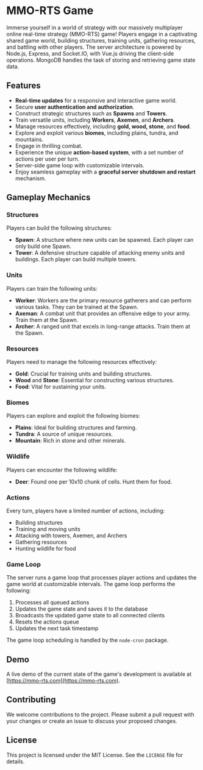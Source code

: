 # MMO-RTS Game

Immerse yourself in a world of strategy with our massively multiplayer online real-time strategy (MMO-RTS) game! Players engage in a captivating shared game world, building structures, training units, gathering resources, and battling with other players. The server architecture is powered by Node.js, Express, and Socket.IO, with Vue.js driving the client-side operations. MongoDB handles the task of storing and retrieving game state data.

## Features

- **Real-time updates** for a responsive and interactive game world.
- Secure **user authentication and authorization**.
- Construct strategic structures such as **Spawns** and **Towers**.
- Train versatile units, including **Workers**, **Axemen**, and **Archers**.
- Manage resources effectively, including **gold, wood, stone**, and **food**.
- Explore and exploit various **biomes**, including plains, tundra, and mountains.
- Engage in thrilling combat.
- Experience the unique **action-based system**, with a set number of actions per user per turn.
- Server-side game loop with customizable intervals.
- Enjoy seamless gameplay with a **graceful server shutdown and restart** mechanism.

## Gameplay Mechanics

### Structures

Players can build the following structures:

- **Spawn**: A structure where new units can be spawned. Each player can only build one Spawn.
- **Tower**: A defensive structure capable of attacking enemy units and buildings. Each player can build multiple towers.

### Units

Players can train the following units:

- **Worker**: Workers are the primary resource gatherers and can perform various tasks. They can be trained at the Spawn.
- **Axeman**: A combat unit that provides an offensive edge to your army. Train them at the Spawn.
- **Archer**: A ranged unit that excels in long-range attacks. Train them at the Spawn.

### Resources

Players need to manage the following resources effectively:

- **Gold**: Crucial for training units and building structures.
- **Wood** and **Stone**: Essential for constructing various structures.
- **Food**: Vital for sustaining your units.

### Biomes

Players can explore and exploit the following biomes:

- **Plains**: Ideal for building structures and farming.
- **Tundra**: A source of unique resources.
- **Mountain**: Rich in stone and other minerals.

### Wildlife

Players can encounter the following wildlife:

- **Deer**: Found one per 10x10 chunk of cells. Hunt them for food.

### Actions

Every turn, players have a limited number of actions, including:

- Building structures
- Training and moving units
- Attacking with towers, Axemen, and Archers
- Gathering resources
- Hunting wildlife for food

### Game Loop

The server runs a game loop that processes player actions and updates the game world at customizable intervals. The game loop performs the following:

1. Processes all queued actions
2. Updates the game state and saves it to the database
3. Broadcasts the updated game state to all connected clients
4. Resets the actions queue
5. Updates the next task timestamp

The game loop scheduling is handled by the `node-cron` package.

## Demo

A live demo of the current state of the game's development is available at [https://mmo-rts.com](https://mmo-rts.com).

## Contributing

We welcome contributions to the project. Please submit a pull request with your changes or create an issue to discuss your proposed changes.

## License

This project is licensed under the MIT License. See the `LICENSE` file for details.
